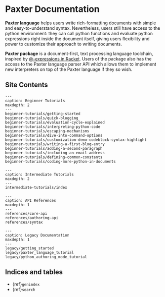 # Paxter Documentation

**Paxter language** helps users write rich-formatting documents
with simple and easy-to-understand syntax.
Nevertheless, users still have access to the python environment:
they can call python functions and evaluate python expressions
right inside the document itself,
giving users flexibility and power to customize 
their approach to writing documents.

**Paxter package** is a document-first, text processing language toolchain,
inspired by [@-expressions in Racket](https://docs.racket-lang.org/scribble/reader.html).
Users of the package also has the access to the Paxter language parser API
which allows them to implement new interpreters on top of the Paxter language
if they so wish.


## Site Contents

```{toctree}
---
caption: Beginner Tutorials
maxdepth: 2
---
beginner-tutorials/getting-started
beginner-tutorials/quick-blogging
beginner-tutorials/evaluation-cycle-explained
beginner-tutorials/interpreting-python-code
beginner-tutorials/escaping-mechanisms
beginner-tutorials/dive-into-command-options
beginner-tutorials/customization-demo-codeblock-syntax-highlight
beginner-tutorials/writing-a-first-blog-entry
beginner-tutorials/adding-a-second-paragraph
beginner-tutorials/including-an-email-address
beginner-tutorials/defining-common-constants
beginner-tutorials/coding-more-python-in-documents
```

```{toctree}
---
caption: Intermediate Tutorials
maxdepth: 2
---
intermediate-tutorials/index
```

```{toctree}
---
caption: API References
maxdepth: 1
---
references/core-api
references/authoring-api
references/syntax
```

```{toctree}
---
caption: Legacy Documentation
maxdepth: 1
---
legacy/getting_started
legacy/paxter_language_tutorial
legacy/python_authoring_mode_tutorial
```


## Indices and tables

- {ref}`genindex`
- {ref}`search`
